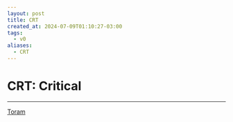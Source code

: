 ```yaml
---
layout: post
title: CRT
created_at: 2024-07-09T01:10:27-03:00
tags:
  - v0
aliases:
  - CRT
---
```

# CRT: Critical
---

[Toram](_draft/2024/07/2024-07-06-Toram.md)